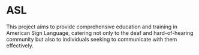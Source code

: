 # ASL
This project aims to provide comprehensive education and training in American Sign Language, catering not only to the deaf and hard-of-hearing community but also to individuals seeking to communicate with them effectively.




